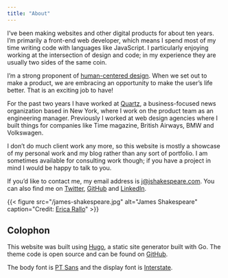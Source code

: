 ```yaml
---
title: "About"
---
```


I’ve been making websites and other digital products for about ten years. I’m primarily a front-end web developer, which means I spend most of my time writing code with languages like JavaScript. I particularly enjoying working at the intersection of design and code; in my experience they are usually two sides of the same coin.

I’m a strong proponent of [human-centered design](https://www.youtube.com/watch?v=rmM0kRf8Dbk&vl=en). When we set out to make a product, we are embracing an opportunity to make the user’s life better. That is an exciting job to have!

For the past two years I have worked at [Quartz](https://qz.com), a business-focused news organization based in New York, where I work on the product team as an engineering manager. Previously I worked at web design agencies where I built things for companies like Time magazine, British Airways, BMW and Volkswagen. 

I don’t do much client work any more, so this website is mostly a showcase of my personal work and my blog rather than any sort of portfolio. I am sometimes available for consulting work though; if you have a project in mind I would be happy to talk to you.

If you’d like to contact me, my email address is [j@jshakespeare.com](mailto:j@jshakespeare.com). You can also find me on [Twitter](https://twitter.com/jeshake), [GitHub](http://github.com/jshakes) and [LinkedIn](https://www.linkedin.com/in/james-shakespeare-40784435/).

{{< figure src="/james-shakespeare.jpg" alt="James Shakespeare" caption="Credit: [Erica Rallo](https://www.instagram.com/erallphotography/)" >}}

## Colophon

This website was built using [Hugo](https://gohugo.io/), a static site generator built with Go. The theme code is open source and can be found on [GitHub](https://github.com/jshakes/jshakespeare2019).

The body font is [PT Sans](https://company.paratype.com/pt-sans-pt-serif) and the display font is [Interstate](http://tfj.fontbureau.com/#Interstate).
